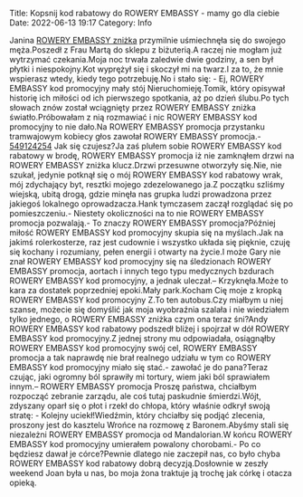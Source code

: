Title: Kopsnij kod rabatowy do ROWERY EMBASSY - mamy go dla ciebie
Date: 2022-06-13 19:17
Category: Info

Janina [ROWERY EMBASSY zniżka](https://promki.pl/kody-rabatowe/rowery-embassy) przymilnie uśmiechnęła się do swojego męża.Poszedł z Frau Martą do sklepu z biżuterią.A raczej nie mogłam już wytrzymać czekania.Moja noc trwała zaledwie dwie godziny, a sen był płytki i niespokojny.Kot wyprężył się i skoczył mi na twarz.I za to, że mnie wspierasz wtedy, kiedy tego potrzebuję.No i stało się: - Ej, ROWERY EMBASSY kod promocyjny mały stój Nieruchomieję.Tomik, który opisywał historię ich miłości od ich pierwszego spotkania, aż po dzień ślubu.Po tych słowach znów został wciągnięty przez ROWERY EMBASSY zniżka światło.Próbowałam z nią rozmawiać i nic ROWERY EMBASSY kod promocyjny to nie dało.Na ROWERY EMBASSY promocja przystanku tramwajowym kobiecy głos zawołał ROWERY EMBASSY promocja.- [549124254](https://telinfo.co/pl/numer/549124254/) Jak się czujesz?Ja zaś plułem sobie ROWERY EMBASSY kod rabatowy w brodę, ROWERY EMBASSY promocja iż nie zamknąłem drzwi na ROWERY EMBASSY zniżka klucz.Drzwi przesuwne otworzyły się.Nie, nie szukał, jedynie potknął się o mój ROWERY EMBASSY kod rabatowy wrak, mój zdychający byt, resztki mojego zdezelowanego ja.Z początku szliśmy wiejską, ubitą drogą, gdzie minęła nas grupka ludzi prowadzona przez jakiegoś lokalnego oprowadzacza.Hank tymczasem zaczął rozglądać się po pomieszczeniu.- Niestety okoliczności na to nie ROWERY EMBASSY promocja pozwalają.- To znaczy ROWERY EMBASSY promocja?Później miłość ROWERY EMBASSY kod promocyjny skupia się na myślach.Jak na jakimś rolerkosterze, raz jest cudownie i wszystko układa się pięknie, czuję się kochany i rozumiany, pełen energii i otwarty na życie.I może Gary nie znał ROWERY EMBASSY kod promocyjny się na śledzionach ROWERY EMBASSY promocja, aortach i innych tego typu medycznych bzdurach ROWERY EMBASSY kod promocyjny, a jednak uleczał.– Krzyknęła.Może to kara za dostatek poprzedniej epoki.Mały park.Kocham Cię moje z kropką ROWERY EMBASSY kod promocyjny Z.To ten autobus.Czy miałbym u niej szanse, możecie się domyślić jak moja wyobraźnia szalała i nie wiedziałem tylko jednego, o ROWERY EMBASSY zniżka czym ona teraz śni?Andy ROWERY EMBASSY kod rabatowy podszedł bliżej i spojrzał w dół ROWERY EMBASSY kod promocyjny.Z jednej strony mu odpowiadała, osiągnąłby ROWERY EMBASSY kod promocyjny swój cel, ROWERY EMBASSY promocja a tak naprawdę nie brał realnego udziału w tym co ROWERY EMBASSY kod promocyjny miało się stać.- zawołać je do pana?Teraz czując, jaki ogromny ból sprawiły mi tortury, wiem jaki ból sprawiałem innym.– ROWERY EMBASSY promocja Proszę państwa, chciałbym rozpocząć zebranie zarządu, ale coś tutaj paskudnie śmierdzi.Wójt, zdyszany oparł się o płot i rzekł do chłopa, który właśnie odkrył swoją stratę: - Kolejny uciekł!Wiedźmin, który chciałby się podjąć zlecenia, proszony jest do kasztelu Wrońce na rozmowę z Baronem.Abyśmy stali się niezależni ROWERY EMBASSY promocja od Mandalorian.W końcu ROWERY EMBASSY kod promocyjny umierałem powalony chorobami.- Po co będziesz dawał je córce?Pewnie dlatego nie zaczepił nas, co było chyba ROWERY EMBASSY kod rabatowy dobrą decyzją.Dosłownie w zeszły weekend Joan była u nas, bo moja żona traktuje ją trochę jak córkę i otacza opieką.
